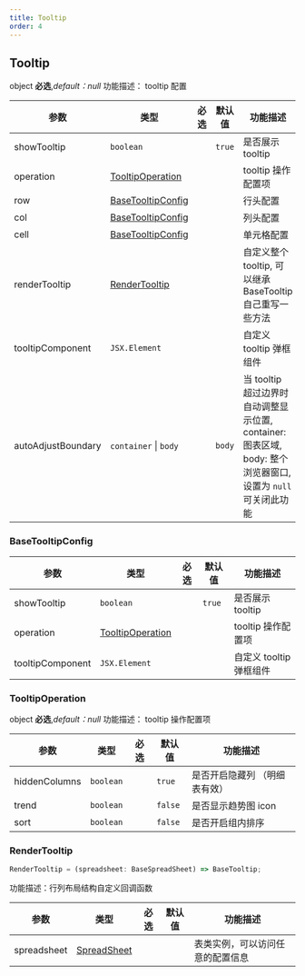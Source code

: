 ```yaml
---
title: Tooltip
order: 4
---
```


## Tooltip

object **必选**,_default：null_ 功能描述： tooltip 配置

| 参数               | 类型                                    | 必选  | 默认值 | 功能描述                                                                                                     |
| ------------------ | --------------------------------------- | :---: | ------ | ------------------------------------------------------------------------------------------------------------ |
| showTooltip        | `boolean`                               |       | `true` | 是否展示 tooltip                                                                                             |
| operation          | [TooltipOperation](#tooltipoperation)   |       |        | tooltip 操作配置项                                                                                           |
| row                | [BaseTooltipConfig](#basetooltipconfig) |       |        | 行头配置                                                                                                     |
| col                | [BaseTooltipConfig](#basetooltipconfig) |       |        | 列头配置                                                                                                     |
| cell               | [BaseTooltipConfig](#basetooltipconfig) |       |        | 单元格配置                                                                                                   |
| renderTooltip      | [RenderTooltip](#rendertooltip)         |       |        | 自定义整个 tooltip, 可以继承 BaseTooltip 自己重写一些方法                                                    |
| tooltipComponent   | `JSX.Element`                           |       |        | 自定义 tooltip 弹框组件                                                                                      |
| autoAdjustBoundary | `container` \| `body`                   |       | `body` | 当 tooltip 超过边界时自动调整显示位置, container: 图表区域, body: 整个浏览器窗口, 设置为 `null` 可关闭此功能 |

### BaseTooltipConfig

| 参数             | 类型                                  | 必选  | 默认值 | 功能描述                |
| ---------------- | ------------------------------------- | :---: | ------ | ----------------------- |
| showTooltip      | `boolean`                             |       | `true` | 是否展示 tooltip        |
| operation        | [TooltipOperation](#tooltipoperation) |       |        | tooltip 操作配置项      |
| tooltipComponent | `JSX.Element`                         |       |        | 自定义 tooltip 弹框组件 |

### TooltipOperation

object **必选**,_default：null_ 功能描述： tooltip 操作配置项

| 参数          | 类型      | 必选  | 默认值  | 功能描述                      |
| ------------- | --------- | :---: | ------- | ----------------------------- |
| hiddenColumns | `boolean` |       | `true`  | 是否开启隐藏列 （明细表有效） |
| trend         | `boolean` |       | `false` | 是否显示趋势图 icon           |
| sort          | `boolean` |       | `false` | 是否开启组内排序              |

### RenderTooltip

```js
RenderTooltip = (spreadsheet: BaseSpreadSheet) => BaseTooltip;
```

功能描述：行列布局结构自定义回调函数

| 参数        | 类型                                                | 必选  | 默认值 | 功能描述                         |
| ----------- | --------------------------------------------------- | :---: | ------ | -------------------------------- |
| spreadsheet | [SpreadSheet](/zh/docs/api/basic-class/spreadsheet) |       |        | 表类实例，可以访问任意的配置信息 |
